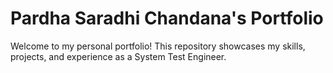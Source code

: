 # Pardha Saradhi Chandana's Portfolio

Welcome to my personal portfolio! This repository showcases my skills, projects, and experience as a System Test Engineer. 

